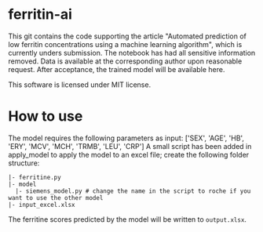 # ferritin-ai

This git contains the code supporting the article "Automated prediction of low ferritin concentrations using a machine learning algorithm", which is currently unders submission. The notebook has had all sensitive information removed. Data is available at the corresponding author upon reasonable request. After acceptance, the trained model will be available here.

This software is licensed under MIT license.

# How to use
The model requires the following parameters as input: ['SEX', 'AGE', 'HB', 'ERY', 'MCV', 'MCH', 'TRMB', 'LEU', 'CRP']
A small script has been added in apply_model to apply the model to an excel file; create the following folder structure:
```
|- ferritine.py
|- model
  |- siemens_model.py # change the name in the script to roche if you want to use the other model
|- input_excel.xlsx
```

The ferritine scores predicted by the model will be written to `output.xlsx`.
